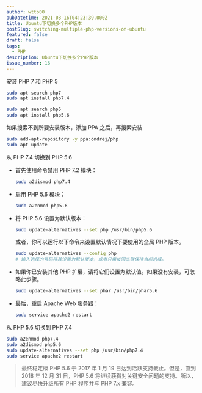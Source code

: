 ```yaml
---
author: wtto00
pubDatetime: 2021-08-16T04:23:39.000Z
title: Ubuntu下切换多个PHP版本
postSlug: switching-multiple-php-versions-on-ubuntu
featured: false
draft: false
tags:
  - PHP
description: Ubuntu下切换多个PHP版本
issue_number: 16
---
```


安装 PHP 7 和 PHP 5

```bash
sudo apt search php7
sudo apt install php7.4

sudo apt search php5
sudo apt install php5.6
```

如果搜索不到所要安装版本，添加 PPA 之后，再搜索安装

```bash
sudo add-apt-repository -y ppa:ondrej/php
sudo apt update

```

从 PHP 7.4 切换到 PHP 5.6

- 首先使用命令禁用 PHP 7.2 模块：

  ```bash
  sudo a2dismod php7.4
  ```

- 启用 PHP 5.6 模块：

  ```bash
  sudo a2enmod php5.6
  ```

- 将 PHP 5.6 设置为默认版本：

  ```bash
  sudo update-alternatives --set php /usr/bin/php5.6
  ```

  或者，你可以运行以下命令来设置默认情况下要使用的全局 PHP 版本。

  ```bash
  sudo update-alternatives --config php
  # 输入选择的号码将其设置为默认版本，或者只需按回车键保持当前选择。
  ```

- 如果你已安装其他 PHP 扩展，请将它们设置为默认值。如果没有安装，可忽略此步骤。

  ```bash
  sudo update-alternatives --set phar /usr/bin/phar5.6
  ```

- 最后，重启 Apache Web 服务器：

  ```bash
  sudo service apache2 restart
  ```

从 PHP 5.6 切换到 PHP 7.4

```bash
sudo a2enmod php7.4
sudo a2dismod php5.6
sudo update-alternatives --set php /usr/bin/php7.4
sudo service apache2 restart
```

> 最终稳定版 PHP 5.6 于 2017 年 1 月 19 日达到活跃支持截止。但是，直到 2018 年 12 月 31 日，PHP 5.6 将继续获得对关键安全问题的支持。所以，建议尽快升级所有 PHP 程序并与 PHP 7.x 兼容。
